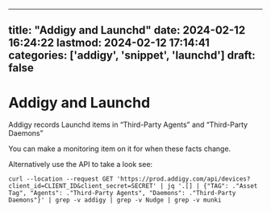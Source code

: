 
---
title: "Addigy and Launchd"
date: 2024-02-12 16:24:22
lastmod: 2024-02-12 17:14:41
categories: ['addigy', 'snippet', 'launchd']
draft: false
---


# Addigy and Launchd
Addigy records Launchd items in “Third-Party Agents” and “Third-Party Daemons”

You can make a monitoring item on it for when these facts change.

Alternatively use the API to take a look see:

```
curl --location --request GET 'https://prod.addigy.com/api/devices?client_id=CLIENT_ID&client_secret=SECRET' | jq '.[] | {"TAG": ."Asset Tag", "Agents": ."Third-Party Agents", "Daemons": ."Third-Party Daemons"}' | grep -v addigy | grep -v Nudge | grep -v munki
```

<!-- #addigy #snippet #launchd #public -->

<!-- {BearID:62F85941-08DA-4B7C-B234-4D3D20AA125B} -->
